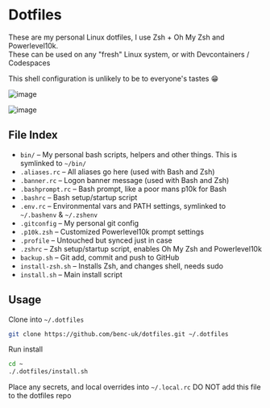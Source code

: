 # Dotfiles
These are my personal Linux dotfiles, I use Zsh + Oh My Zsh and Powerlevel10k.  
These can be used on any "fresh" Linux system, or with Devcontainers / Codespaces

This shell configuration is unlikely to be to everyone's tastes 😁

![image](https://user-images.githubusercontent.com/14982936/81501314-a9084b00-92cf-11ea-8ee0-40dfa48de888.png)

![image](https://user-images.githubusercontent.com/14982936/81501320-ae659580-92cf-11ea-8236-caa4fcc10b8d.png)


## File Index
- `bin/` – My personal bash scripts, helpers and other things. This is symlinked to `~/bin/`
- `.aliases.rc` – All aliases go here (used with Bash and Zsh)
- `.banner.rc` – Logon banner message (used with Bash and Zsh)
- `.bashprompt.rc` – Bash prompt, like a poor mans p10k for Bash
- `.bashrc` – Bash setup/startup script
- `.env.rc` – Environmental vars and PATH settings, symlinked to `~/.bashenv` & `~/.zshenv`
- `.gitconfig` – My personal git config
- `.p10k.zsh` – Customized Powerlevel10k prompt settings
- `.profile` – Untouched but synced just in case
- `.zshrc` – Zsh setup/startup script, enables Oh My Zsh and Powerlevel10k
- `backup.sh` – Git add, commit and push to GitHub
- `install-zsh.sh` – Installs Zsh, and changes shell, needs sudo
- `install.sh` – Main install script

## Usage
Clone into `~/.dotfiles`
```bash
git clone https://github.com/benc-uk/dotfiles.git ~/.dotfiles
```

Run install
```bash
cd ~
./.dotfiles/install.sh
```

Place any secrets, and local overrides into `~/.local.rc` DO NOT add this file to the dotfiles repo